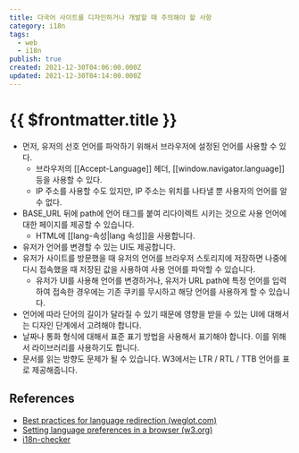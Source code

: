 ```yaml
---
title: 다국어 사이트를 디자인하거나 개발할 때 주의해야 할 사항
category: i18n
tags:
  - web
  - i18n
publish: true
created: 2021-12-30T04:06:00.000Z
updated: 2021-12-30T04:14:00.000Z
---
```


# {{ $frontmatter.title }}

- 먼저, 유저의 선호 언어를 파악하기 위해서 브라우저에 설정된 언어를 사용할 수 있다.
  - 브라우저의 [[Accept-Language]] 헤더, [[window.navigator.language]] 등을 사용할 수 있다.
  - IP 주소를 사용할 수도 있지만, IP 주소는 위치를 나타낼 뿐 사용자의 언어를 알 수 없다.
- BASE_URL 뒤에 path에 언어 태그를 붙여 리다이렉트 시키는 것으로 사용 언어에 대한 페이지를 제공할 수 있습니다.
  - HTML에 [[lang-속성|lang 속성]]을 사용합니다.
- 유저가 언어를 변경할 수 있는 UI도 제공합니다.
- 유저가 사이트를 방문했을 때 유저의 언어를 브라우저 스토리지에 저장하면 나중에 다시 접속했을 때 저장된 값을 사용하여 사용 언어를 파악할 수 있습니다.
  - 유저가 UI를 사용해 언어를 변경하거나, 유저가 URL path에 특정 언어를 입력하여 접속한 경우에는 기존 쿠키를 무시하고 해당 언어를 사용하게 할 수 있습니다.
- 언어에 따라 단어의 길이가 달라질 수 있기 때문에 영향을 받을 수 있는 UI에 대해서는 디자인 단계에서 고려해야 합니다.
- 날짜나 통화 형식에 대해서 표준 표기 방법을 사용해서 표기해야 합니다. 이를 위해서 라이브러리를 사용하기도 합니다.
- 문서를 읽는 방향도 문제가 될 수 있습니다. W3에서는 LTR / RTL / TTB 언어를 표로 제공해줍니다.

## References

- [Best practices for language redirection (weglot.com)](https://blog.weglot.com/best-practices-language-redirection/)
- [Setting language preferences in a browser (w3.org)](https://www.w3.org/International/questions/qa-lang-priorities)
- [i18n-checker](http://validator.w3.org/i18n-checker/)
